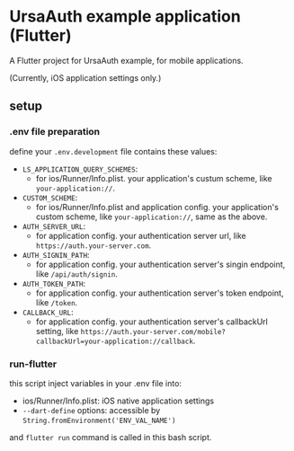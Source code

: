 # UrsaAuth example application (Flutter)

A Flutter project for UrsaAuth example, for mobile applications.

(Currently, iOS application settings only.)

## setup
### .env file preparation
define your `.env.development` file contains these values:
- `LS_APPLICATION_QUERY_SCHEMES`:
  - for ios/Runner/Info.plist. your application's custum scheme, like `your-application://`.
- `CUSTOM_SCHEME`: 
  - for ios/Runner/Info.plist and application config. your application's custom scheme, like `your-application://`, same as the above.
- `AUTH_SERVER_URL`:
  - for application config. your authentication server url, like `https://auth.your-server.com`.
- `AUTH_SIGNIN_PATH`:
  - for application config. your authentication server's singin endpoint, like `/api/auth/signin`.
- `AUTH_TOKEN_PATH`:
  - for application config. your authentication server's token endpoint, like `/token`.
- `CALLBACK_URL`:
  - for application config. your authentication server's callbackUrl setting, like `https://auth.your-server.com/mobile?callbackUrl=your-application://callback`.

### run-flutter
this script inject variables in your .env file into:
- ios/Runner/Info.plist: iOS native application settings
- `--dart-define` options: accessible by `String.fromEnvironment('ENV_VAL_NAME')`

and `flutter run` command is called in this bash script.

